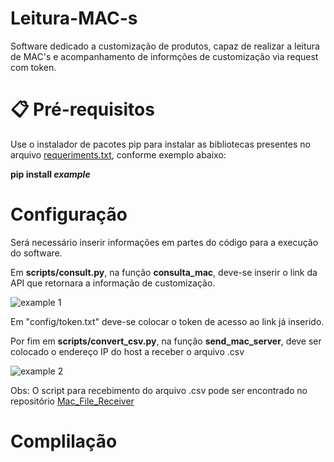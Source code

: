 # Leitura-MAC-s
Software dedicado a customização de produtos, capaz de realizar a leitura de MAC's e acompanhamento de informções de customização via request com token.

# 📋 Pré-requisitos
Use o instalador de pacotes pip para instalar as bibliotecas presentes no arquivo [requeriments.txt](https://github.com/GabrielMartinsMeira/Software_Customizado/blob/main/requirements.txt), conforme exemplo abaixo:

**pip install _example_**

# Configuração
Será necessário inserir informações em partes do código para a execução do software.

Em **scripts/consult.py**, na função **consulta_mac**, deve-se inserir o link da API que retornara a informação de customização.

![example 1](https://github.com/user-attachments/assets/8934daee-9c12-43b1-96bb-030bd3703972)

Em "config/token.txt" deve-se colocar o token de acesso ao link já inserido.

Por fim em **scripts/convert_csv.py**, na função **send_mac_server**, deve ser colocado o endereço IP do host a receber o arquivo .csv

![example 2](https://github.com/user-attachments/assets/31315af8-73ae-4640-8675-19e55ac2df86)

Obs: O script para recebimento do arquivo .csv pode ser encontrado no repositório [Mac_File_Receiver](https://github.com/GabrielMartinsMeira/Mac_File_Receiver/)

# Complilação
